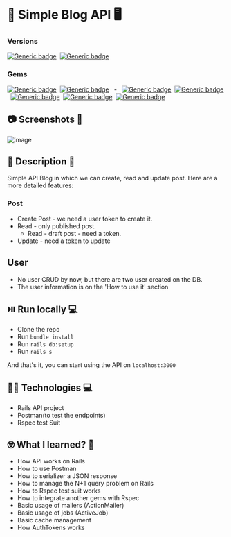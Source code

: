 # 📝 Simple Blog API 🖥️

### Versions

[![Generic badge](https://img.shields.io/badge/Ruby->= v2.5.1-blue?&style=plastic)](https://www.ruby-lang.org/en/downloads/releases/)&nbsp;&nbsp;[![Generic badge](https://img.shields.io/badge/Rails->= v5.2.1.1-blue?&style=plastic)](https://rubygems.org/gems/rails/versions)

### Gems

[![Generic badge](https://img.shields.io/badge/💎-active__model__serializer-important?&style=plastic)](https://rubygems.org/gems/active_model_serializers)&nbsp;&nbsp;[![Generic badge](https://img.shields.io/badge/💎-letter__opener-important?&style=plastic)](https://rubygems.org/gems/letter_opener/versions/1.4.1?locale=es)&nbsp;&nbsp; -&nbsp;&nbsp; [![Generic badge](https://img.shields.io/badge/🧪-rspec--rails-important?&style=plastic)](https://rubygems.org/gems/rspec-rails)&nbsp;&nbsp;[![Generic badge](https://img.shields.io/badge/🧪-factory__bot__rails-important?&style=plastic)](https://rubygems.org/gems/factory_bot_rails)&nbsp;&nbsp;[![Generic badge](https://img.shields.io/badge/🧪-shoulda--matchers-important?&style=plastic)](https://matchers.shoulda.io/)&nbsp;&nbsp;[![Generic badge](https://img.shields.io/badge/🧪-faker-important?&style=plastic)](https://rubygems.org/gems/faker)&nbsp;&nbsp;[![Generic badge](https://img.shields.io/badge/🧪-database__cleaner-important?&style=plastic)](https://rubygems.org/gems/database_cleaner)

## 📷 Screenshots 🎥

![image](https://user-images.githubusercontent.com/13999498/204707292-0cfdbb51-449b-4853-a9c7-3bafeeae8188.png)

## 📝 Description 📖

Simple API Blog in which we can create, read and update post. Here are a more detailed features:

### Post

- Create Post - we need a user token to create it.
- Read - only published post.
  - Read - draft post - need a token.
- Update - need a token to update

## User

- No user CRUD by now, but there are two user created on the DB.
- The user information is on the 'How to use it' section

## ⏯️ Run locally 💻️

- Clone the repo
- Run `bundle install`
- Run `rails db:setup`
- Run `rails s`

And that's it, you can start using the API on `localhost:3000`

## 👨‍💻 Technologies 💻️

- Rails API project
- Postman(to test the endpoints)
- Rspec test Suit

## 🤓 What I learned? 🧠

- How API works on Rails
- How to use Postman
- How to serializer a JSON response
- How to manage the N+1 query problem on Rails
- How to Rspec test suit works
- How to integrate another gems with Rspec
- Basic usage of mailers (ActionMailer)
- Basic usage of jobs (ActiveJob)
- Basic cache management
- How AuthTokens works
